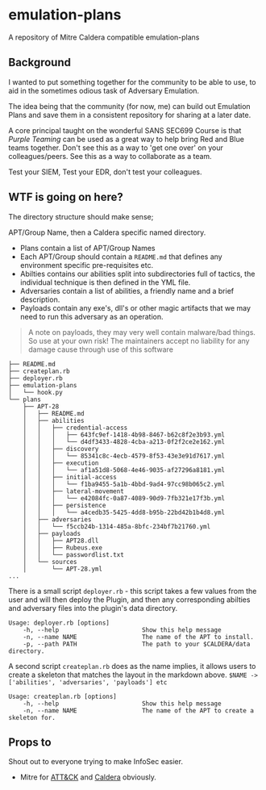 # emulation-plans
A repository of Mitre Caldera compatible emulation-plans
 
## Background

I wanted to put something together for the community to be able to use, to aid in the sometimes odious task of Adversary Emulation. 

The idea being that the community (for now, me) can build out Emulation Plans and save them in a consistent repository for sharing at a later date. 

A core principal taught on the wonderful SANS SEC699 Course is that _Purple Teaming_ can be used as a great way to help bring Red and Blue teams together. Don't see this as a way to 'get one over' on your colleagues/peers. See this as a way to collaborate as a team. 

Test your SIEM, Test your EDR, don't test your colleagues. 

## WTF is going on here?
The directory structure should make sense; 

APT/Group Name, then a Caldera specific named directory. 

- Plans contain a list of APT/Group Names
- Each APT/Group should contain a `README.md` that defines any environment specific pre-requisites etc.
- Abilties contains our abilities split into subdirectories full of tactics, the individual technique is then defined in the YML file.
- Adversaries contain a list of abilities, a friendly name and a brief description. 
- Payloads contain any exe's, dll's or other magic artifacts that we may need to run this adversary as an operation.   
> A note on payloads, they may very well contain malware/bad things. So use at your own risk! The maintainers accept no liability for any damage cause through use of this software 

```
├── README.md
├── createplan.rb
├── deployer.rb
├── emulation-plans
│   └── hook.py
└── plans
    ├── APT-28
    │   ├── README.md
    │   ├── abilities
    │   │   ├── credential-access
    │   │   │   ├── 643fc9ef-1418-4b98-8467-b62c8f2e3b93.yml
    │   │   │   └── d4df3433-4828-4cba-a213-0f2f2ce2e162.yml
    │   │   ├── discovery
    │   │   │   └── 85341c8c-4ecb-4579-8f53-43e3e91d7617.yml
    │   │   ├── execution
    │   │   │   └── af1a51d8-5068-4e46-9035-af27296a8181.yml
    │   │   ├── initial-access
    │   │   │   └── f1ba9455-5a1b-4bbd-9ad4-97cc98b065c2.yml
    │   │   ├── lateral-movement
    │   │   │   └── e42084fc-0a87-4089-90d9-7fb321e17f3b.yml
    │   │   ├── persistence
    │   │   │   └── a4cedb35-5425-4dd8-b95b-22bd42b1b4d8.yml
    │   ├── adversaries
    │   │   └── f5ccb24b-1314-485a-8bfc-234bf7b21760.yml
    │   ├── payloads
    │   │   ├── APT28.dll
    │   │   ├── Rubeus.exe
    │   │   └── passwordlist.txt
    │   └── sources
    │       └── APT-28.yml
...
```

There is a small script `deployer.rb` - this script takes a few values from the user and will then deploy the Plugin, and then any corresponding abilties and adversary files into the plugin's data directory.

```
Usage: deployer.rb [options]
    -h, --help                       Show this help message
    -n, --name NAME                  The name of the APT to install.
    -p, --path PATH                  The path to your $CALDERA/data directory.
```

A second script `createplan.rb` does as the name implies, it allows users to create a skeleton that matches the layout in the markdown above. `$NAME -> ['abilities', 'adversaries', 'payloads'] etc`

```
Usage: createplan.rb [options]
    -h, --help                       Show this help message
    -n, --name NAME                  The name of the APT to create a skeleton for.
``` 
## Props to
Shout out to everyone trying to make InfoSec easier. 
- Mitre for [ATT&CK](https://attack.mitre.org/) and [Caldera](https://github.com/mitre/caldera) obviously. 

 
